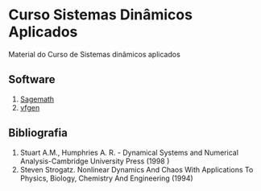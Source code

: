 # Curso Sistemas Dinâmicos Aplicados
Material do Curso de Sistemas dinâmicos aplicados


## Software

1. [Sagemath](https://sagemath.org)
1. [vfgen](https://warrenweckesser.github.io/vfgen/)


## Bibliografia
1. Stuart A.M., Humphries A. R. - Dynamical Systems and Numerical Analysis-Cambridge University Press (1998 )
1. Steven Strogatz. Nonlinear Dynamics And Chaos With Applications To Physics, Biology, Chemistry And Engineering (1994)
